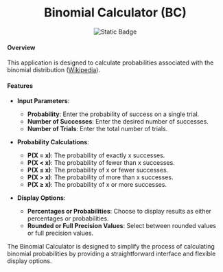 <div align="center">

# Binomial Calculator (BC)

![Static Badge](https://img.shields.io/badge/version-1.0.0-blue?style=flat&label=version)

</div>

#### Overview

This application is designed to calculate probabilities associated with the binomial distribution ([Wikipedia](https://en.wikipedia.org/wiki/Binomial_distribution)).

#### Features
- **Input Parameters**:
    - **Probability**: Enter the probability of success on a single trial.
    - **Number of Successes**: Enter the desired number of successes.
    - **Number of Trials**: Enter the total number of trials.

- **Probability Calculations**:
    - **P(X = x)**: The probability of exactly x successes.
    - **P(X < x)**: The probability of fewer than x successes.
    - **P(X ≤ x)**: The probability of x or fewer successes.
    - **P(X > x)**: The probability of more than x successes.
    - **P(X ≥ x)**: The probability of x or more successes.

- **Display Options**:
    - **Percentages or Probabilities**: Choose to display results as either percentages or probabilities.
    - **Rounded or Full Precision Values**: Select between rounded values or full precision values.

The Binomial Calculator is designed to simplify the process of calculating binomial probabilities by providing a straightforward interface and flexible display options.
